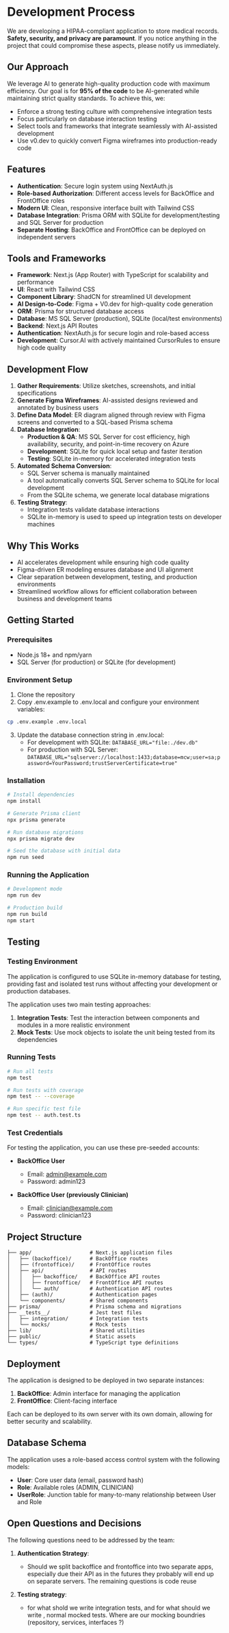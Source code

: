 # Development Process

We are developing a HIPAA-compliant application to store medical records. **Safety, security, and privacy are paramount**. If you notice anything in the project that could compromise these aspects, please notify us immediately.

## Our Approach

We leverage AI to generate high-quality production code with maximum efficiency. Our goal is for **95% of the code** to be AI-generated while maintaining strict quality standards. To achieve this, we:

- Enforce a strong testing culture with comprehensive integration tests
- Focus particularly on database interaction testing
- Select tools and frameworks that integrate seamlessly with AI-assisted development
- Use v0.dev to quickly convert Figma wireframes into production-ready code

## Features

- **Authentication**: Secure login system using NextAuth.js
- **Role-based Authorization**: Different access levels for BackOffice and FrontOffice roles
- **Modern UI**: Clean, responsive interface built with Tailwind CSS
- **Database Integration**: Prisma ORM with SQLite for development/testing and SQL Server for production
- **Separate Hosting**: BackOffice and FrontOffice can be deployed on independent servers

## Tools and Frameworks

- **Framework**: Next.js (App Router) with TypeScript for scalability and performance
- **UI**: React with Tailwind CSS
- **Component Library**: ShadCN for streamlined UI development
- **AI Design-to-Code**: Figma + V0.dev for high-quality code generation
- **ORM**: Prisma for structured database access
- **Database**: MS SQL Server (production), SQLite (local/test environments)
- **Backend**: Next.js API Routes
- **Authentication**: NextAuth.js for secure login and role-based access
- **Development**: Cursor.AI with actively maintained CursorRules to ensure high code quality

## Development Flow

1. **Gather Requirements**: Utilize sketches, screenshots, and initial specifications
2. **Generate Figma Wireframes**: AI-assisted designs reviewed and annotated by business users
3. **Define Data Model**: ER diagram aligned through review with Figma screens and converted to a SQL-based Prisma schema
4. **Database Integration**:
   - **Production & QA**: MS SQL Server for cost efficiency, high availability, security, and point-in-time recovery on Azure
   - **Development**: SQLite for quick local setup and faster iteration
   - **Testing**: SQLite in-memory for accelerated integration tests
5. **Automated Schema Conversion**:
   - SQL Server schema is manually maintained
   - A tool automatically converts SQL Server schema to SQLite for local development
   - From the SQLite schema, we generate local database migrations
6. **Testing Strategy**:
   - Integration tests validate database interactions
   - SQLite in-memory is used to speed up integration tests on developer machines

## Why This Works

- AI accelerates development while ensuring high code quality
- Figma-driven ER modeling ensures database and UI alignment
- Clear separation between development, testing, and production environments
- Streamlined workflow allows for efficient collaboration between business and development teams

## Getting Started

### Prerequisites

- Node.js 18+ and npm/yarn
- SQL Server (for production) or SQLite (for development)

### Environment Setup

1. Clone the repository
2. Copy .env.example to .env.local and configure your environment variables:

```bash
cp .env.example .env.local
```

3. Update the database connection string in .env.local:
   - For development with SQLite: `DATABASE_URL="file:./dev.db"`
   - For production with SQL Server: `DATABASE_URL="sqlserver://localhost:1433;database=mcw;user=sa;password=YourPassword;trustServerCertificate=true"`

### Installation

```bash
# Install dependencies
npm install

# Generate Prisma client
npx prisma generate

# Run database migrations
npx prisma migrate dev

# Seed the database with initial data
npm run seed
```

### Running the Application

```bash
# Development mode
npm run dev

# Production build
npm run build
npm start
```

## Testing

### Testing Environment

The application is configured to use SQLite in-memory database for testing, providing fast and isolated test runs without affecting your development or production databases.

The application uses two main testing approaches:

1. **Integration Tests**: Test the interaction between components and modules in a more realistic environment
2. **Mock Tests**: Use mock objects to isolate the unit being tested from its dependencies

### Running Tests

```bash
# Run all tests
npm test

# Run tests with coverage
npm test -- --coverage

# Run specific test file
npm test -- auth.test.ts
```

### Test Credentials

For testing the application, you can use these pre-seeded accounts:

- **BackOffice User**
  - Email: admin@example.com
  - Password: admin123

- **BackOffice User (previously Clinician)**
  - Email: clinician@example.com
  - Password: clinician123

## Project Structure

```
├── app/                   # Next.js application files
│   ├── (backoffice)/      # BackOffice routes
│   ├── (frontoffice)/     # FrontOffice routes
│   ├── api/               # API routes
│   │   ├── backoffice/    # BackOffice API routes
│   │   ├── frontoffice/   # FrontOffice API routes
│   │   └── auth/          # Authentication API routes
│   ├── (auth)/            # Authentication pages
│   └── components/        # Shared components
├── prisma/                # Prisma schema and migrations
├── __tests__/             # Jest test files
│   ├── integration/       # Integration tests
│   └── mocks/             # Mock tests
├── lib/                   # Shared utilities
├── public/                # Static assets
└── types/                 # TypeScript type definitions
```

## Deployment

The application is designed to be deployed in two separate instances:

1. **BackOffice**: Admin interface for managing the application
2. **FrontOffice**: Client-facing interface

Each can be deployed to its own server with its own domain, allowing for better security and scalability.

## Database Schema

The application uses a role-based access control system with the following models:

- **User**: Core user data (email, password hash)
- **Role**: Available roles (ADMIN, CLINICIAN)
- **UserRole**: Junction table for many-to-many relationship between User and Role


## Open Questions and Decisions

The following questions need to be addressed by the team:

1. **Authentication Strategy**:
   - Should we split backoffice and frontoffice into two separate apps, especially due their API as in the futures they probably will end up on separate servers. The remaining questions is code reuse 

2. **Testing strategy**:
   - for what shold we write integration tests, and for what should we write , normal mocked tests. Where are our mocking boundries (repository, services, interfaces ?)